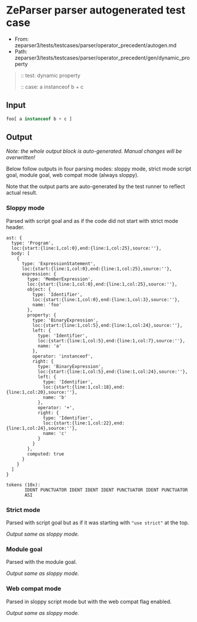# ZeParser parser autogenerated test case

- From: zeparser3/tests/testcases/parser/operator_precedent/autogen.md
- Path: zeparser3/tests/testcases/parser/operator_precedent/gen/dynamic_property

> :: test: dynamic property
>
> :: case: a instanceof b + c

## Input


`````js
foo[ a instanceof b + c ]
`````

## Output

_Note: the whole output block is auto-generated. Manual changes will be overwritten!_

Below follow outputs in four parsing modes: sloppy mode, strict mode script goal, module goal, web compat mode (always sloppy).

Note that the output parts are auto-generated by the test runner to reflect actual result.

### Sloppy mode

Parsed with script goal and as if the code did not start with strict mode header.

`````
ast: {
  type: 'Program',
  loc:{start:{line:1,col:0},end:{line:1,col:25},source:''},
  body: [
    {
      type: 'ExpressionStatement',
      loc:{start:{line:1,col:0},end:{line:1,col:25},source:''},
      expression: {
        type: 'MemberExpression',
        loc:{start:{line:1,col:0},end:{line:1,col:25},source:''},
        object: {
          type: 'Identifier',
          loc:{start:{line:1,col:0},end:{line:1,col:3},source:''},
          name: 'foo'
        },
        property: {
          type: 'BinaryExpression',
          loc:{start:{line:1,col:5},end:{line:1,col:24},source:''},
          left: {
            type: 'Identifier',
            loc:{start:{line:1,col:5},end:{line:1,col:7},source:''},
            name: 'a'
          },
          operator: 'instanceof',
          right: {
            type: 'BinaryExpression',
            loc:{start:{line:1,col:5},end:{line:1,col:24},source:''},
            left: {
              type: 'Identifier',
              loc:{start:{line:1,col:18},end:{line:1,col:20},source:''},
              name: 'b'
            },
            operator: '+',
            right: {
              type: 'Identifier',
              loc:{start:{line:1,col:22},end:{line:1,col:24},source:''},
              name: 'c'
            }
          }
        },
        computed: true
      }
    }
  ]
}

tokens (10x):
       IDENT PUNCTUATOR IDENT IDENT IDENT PUNCTUATOR IDENT PUNCTUATOR
       ASI
`````

### Strict mode

Parsed with script goal but as if it was starting with `"use strict"` at the top.

_Output same as sloppy mode._

### Module goal

Parsed with the module goal.

_Output same as sloppy mode._

### Web compat mode

Parsed in sloppy script mode but with the web compat flag enabled.

_Output same as sloppy mode._
